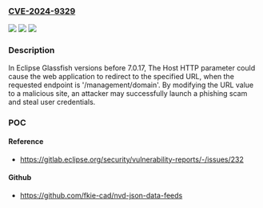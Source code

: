 ### [CVE-2024-9329](https://cve.mitre.org/cgi-bin/cvename.cgi?name=CVE-2024-9329)
![](https://img.shields.io/static/v1?label=Product&message=Glassfish&color=blue)
![](https://img.shields.io/static/v1?label=Version&message=5.1.0%3C%3D%207.0.16%20&color=brighgreen)
![](https://img.shields.io/static/v1?label=Vulnerability&message=CWE-233%20%20Improper%20Handling%20of%20Parameters&color=brighgreen)

### Description

In Eclipse Glassfish versions before 7.0.17, The Host HTTP parameter could cause the web application to redirect to the specified URL, when the requested endpoint is '/management/domain'. By modifying the URL value to a malicious site, an attacker may successfully launch a phishing scam and steal user credentials.

### POC

#### Reference
- https://gitlab.eclipse.org/security/vulnerability-reports/-/issues/232

#### Github
- https://github.com/fkie-cad/nvd-json-data-feeds

